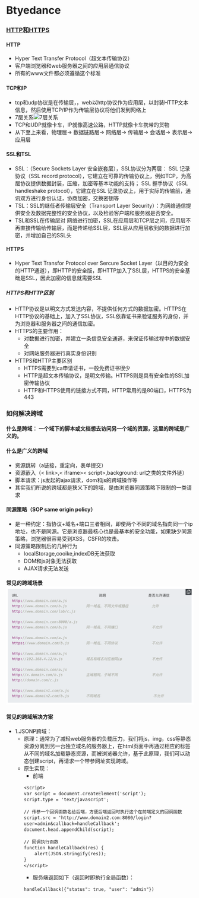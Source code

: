 # Btyedance

 ### [HTTP和HTTPS](https://www.huaweicloud.com/articles/d81c7888a0713fca6141423cefb8661d.html)
  #### HTTP
  + Hyper Text Transfer Protocol（超文本传输协议）
  + 客户端浏览器和web服务器之间的应用层通信协议
  + 所有的www文件都必须遵循这个标准
  #### TCP和IP
  + tcp和udp协议是在传输层，，web以http协议作为应用层，以封装HTTP文本信息，然后使用TCP/IP作为传输层协议将他们发到网络上
  + 7层关系![7层关系](./7层.png)
  + TCP和UDP就像卡车，IP就像高速公路，HTTP就像卡车携带的货物
  + 从下至上来看，物理层-> 数据链路层-> 网络层-> 传输层-> 会话层-> 表示层-> 应用层
  #### SSL和TSL
  + SSL：（Secure Sockets Layer 安全嵌套层），SSL协议分为两层： SSL 记录协议（SSL record protocol），它建立在可靠的传输协议上，例如TCP，为高层协议提供数据封装，压缩，加密等基本功能的支持； SSL 握手协议（SSL handleshake protocol），它建立在SSL 记录协议上，用于实际的传输前，通讯双方进行身份认证，协商加密，交换密钥等
  + TSL：SSL的继任者传输层安全（Transport Layer Security）：为网络通信提供安全及数据完整性的安全协议，以及检验客户端和服务器是否安全。
  + TSL和SSL在传输层对 网络进行加密，SSL在应用层和TCP层之间，应用层不再直接传输给传输层，而是传递给SSL层，SSL层从应用层收到的数据进行加密，并增加自己的SSL头
  #### HTTPS
  + Hyper Text Transfor Protocol over Sercure Socket Layer（以目的为安全的HTTP通道），即HTTP的安全版，即HTTP加入了SSL层，HTTPS的安全基础是SSL，因此加密的信息就需要SSL
  ##### HTTPS和HTTP区别
   + HTTP协议是以明文方式发送内容，不提供任何方式的数据加密。HTTPS在HTTP协议的基础上，加入了SSL协议，SSL依靠证书来验证服务的身份，并为浏览器和服务器之间的通信加密。
   + HTTPS的主要作用： 
     + 对数据进行加密，并建立一条信息安全通道，来保证传输过程中的数据安全
     + 对网站服务器进行真实身份识别
   + HTTPS和HTTP主要区别
     + HTTPS需要到ca申请证书，一般免费证书很少
     + HTTP是超文本传输协议，是明文传输。HTTPS则是具有安全性的SSL加密传输协议
     + HTTP和HTTPS使用的链接方式不同，HTTP常用的是80端口，HTTPS为443

### 如何解决跨域
  #### 什么是跨域： 一个域下的脚本或文档想去访问另一个域的资源，这里的跨域是广义的。
  #### 什么是广义的跨域
  + 资源跳转（a链接，重定向，表单提交）
  + 资源嵌入（< link>,< iframe>< script>,background: url之类的文件外链）
  + 脚本请求：js发起的ajax请求，dom和js的跨域操作等
  + 其实我们所说的跨域都是狭义下的跨域，是由浏览器同源策略下限制的一类请求
  #### 同源策略（SOP same origin policy）
  + 是一种约定：指协议+域名+端口三者相同，即使两个不同的域名指向同一个ip地址，也不是同源。它是浏览器最核心也是最基本的安全功能，如果缺少同源策略，浏览器很容易受到XSS，CSFR的攻击。
  + 同源策略限制后的几种行为
    + localStorage,cooike,indexDB无法获取
    + DOM和js对象无法获取
    + AJAX请求无法发送
  #### 常见的跨域场景![常见的跨域场景](./常见跨域情景.png)
  #### 常见的跨域解决方案
  + 1.JSONP跨域：
    + 原理：通常为了减轻web服务器的负载压力，我们将js，img，css等静态资源分离到另一台独立域名的服务器上，在html页面中再通过相应的标签从不同的域名加载静态资源，而被浏览器允许，基于此原理，我们可以动态创建script，再请求一个带参网址实现跨域。
    + 原生实现：
      + 前端
      ```
      <script>
      var script = document.createElement('script');
      script.type = 'text/javascript';

      // 传参一个回调函数名给后端，方便后端返回时执行这个在前端定义的回调函数
      script.src = 'http://www.domain2.com:8080/login?user=admin&callback=handleCallback';
      document.head.appendChild(script);

      // 回调执行函数
      function handleCallback(res) {
          alert(JSON.stringify(res));
      }
      </script>
      ```
      + 服务端返回如下（返回时即执行全局函数）：
      ```
      handleCallback({"status": true, "user": "admin"})
      ```
    
